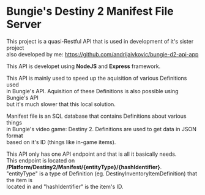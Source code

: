 # Bungie's Destiny 2 Manifest File Server

This project is a quasi-Restful API that is used in development of it's sister project<br>
also developed by me: https://github.com/andrijaivkovic/bungie-d2-api-app

This API is developet using **NodeJS** and **Express** framework.

This API is mainly used to speed up the aquisition of various Definitions used <br> in Bungie's API.
Aquisition of these Definitions is also possible using Bungie's API<br> but it's much slower that this
local solution.

Manifest file is an SQL database that contains Definitions about various things<br> in Bungie's video game: Destiny 2.
Definitions are used to get data in JSON format<br> based on it's ID (things like in-game items).

This API only has one API endpoint and that is all it basically needs.<br> This endpoint is located on
**/Platform/Destiny2/Manifest/{entityType}/{hashIdentifier}**.<br> "entityType" is a type of Definition
(eg. DestinyInventoryItemDefinition) that the item is<br> located in and "hashIdentifier" is the item's ID.
